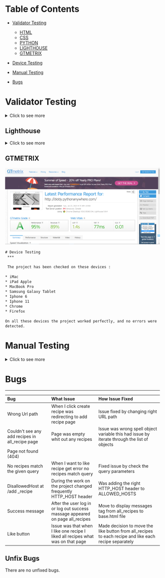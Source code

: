 # Table of Contents
 * [Validator Testing](#validator-testing)
   * [HTML](#html-validator)
   * [CSS](#css-validator)
   * [PYTHON](#python)
   * [LIGHTHOUSE](#lighthouse)
   * [GTMETRIX](#gtmetrix)
  
 * [Device Testing](#device-testing)
 * [Manual Testing](#manual-testing)
 * [Bugs](#bugs)

# Validator Testing
<details>
<summary>Click to see more</summary>

  ## HTML Validator

  * Home Page
    ![](./readmeDocumentation/screenshot/homePageValidator.png)
    * Add recipe page
    ![](./readmeDocumentation/screenshot/addRecipeValidator.png)
    * Recipe Library
    ![](./readmeDocumentation/screenshot/allRecipesPageValidator.png)
    * Each Recipe Page
    ![](./readmeDocumentation/screenshot/addRecipeValidator.png)
    * Update Recipe page
    ![](./readmeDocumentation/screenshot/updateRecipeValidator.png)
    * Log In
    ![](./readmeDocumentation/screenshot/logInValidator.png)
    * Log Out
    ![](./readmeDocumentation/screenshot/logOutValidator.png)
    * Register page
    ![](./readmeDocumentation/screenshot/registerValidator.png)

 ## CSS Validator

  * Css 
  ![](./readmeDocumentation/screenshot/cssValidator.png)

  ## Python

 Add_recipe folder 
 All available files have been checked
  * form.py
  ![](./readmeDocumentation/screenshot/formFile.png)
  * model.py
  ![](./readmeDocumentation/screenshot/modelfile.png)
  * url.py
  ![](./readmeDocumentation/screenshot/urlFile.png)

  project4 folder
   * url.py
   ![](./readmeDocumentation/screenshot/projectUrl.png)
  
  recipe folder
    * url.py
    ![](./readmeDocumentation/screenshot/recipeUrl.png)
    * view.py
    ![](./readmeDocumentation/screenshot/recipeView.png)
</details>

## Lighthouse

<details>
<summary>Click to see more</summary>

 * Home Page
     * Desktop
  ![Desktop](readmeDocumentation/pythonanywhere/web-lighthouse.png)
     * Mobile
  ![Mobile](readmeDocumentation/pythonanywhere/mobile-lighthouse.png)
 
 * Categories
    * Desktop
  ![Desktop](readmeDocumentation/pythonanywhere/category-lighthouse-web.png)
    * Mobile
  ![Mobile](readmeDocumentation/pythonanywhere/category-lighthouse-mobile.png)
   

  * About 
    * Desktop
 ![Desktop](readmeDocumentation/pythonanywhere/about-us-lighthouse-web.png)
     * Mobile
 ![Mobile](readmeDocumentation/pythonanywhere/about-us-lighthouse-mobile.png)


  * Contact Page 
     * Desktop
  ![Desktop](readmeDocumentation/pythonanywhere/conntact-lighthouse-web.png)
     * Mobile
  ![Mobile](readmeDocumentation/pythonanywhere/conntact-lighthouse-mobile.png)

  
  * Cart Page
 * Desktop
  ![Desktop](readmeDocumentation/pythonanywhere/cart-lighthouse-web.png)
    * Mobile
  ![Mobile](readmeDocumentation/pythonanywhere/cart-lighthouse-mobile.png)

  
  * Profile
  * Desktop
  ![Desktop](readmeDocumentation/pythonanywhere/profile-lighthouse-web.png)
    * Mobile
  ![Mobile](readmeDocumentation/pythonanywhere/profile-lighthouse-mobile.png)


   * Orders
 * Desktop
  ![Desktop](readmeDocumentation/pythonanywhere/order-lighthouse-web.png)
    * Mobile
  ![Mobile](readmeDocumentation/pythonanywhere/order-lighthouse-mobile.png)


   * Change Password Page
  * Desktop
  ![Desktop](readmeDocumentation/pythonanywhere/change-password-lighthouse-web.png)
    * Mobile
  ![Mobile](readmeDocumentation/pythonanywhere/change-password-lighthouse-mobile.png)


   * SignUp Page 
    * Desktop
  ![Desktop](readmeDocumentation/pythonanywhere/signup-lighthouse-web.png)
    * Mobile
  ![Mobile](readmeDocumentation/pythonanywhere/signup-lighthouse-mobile.png)


  * LogIn Page
 * Desktop
  ![Desktop](readmeDocumentation/pythonanywhere/login-lighthouse-web.png)
    * Mobile
  ![Mobile](readmeDocumentation/pythonanywhere/login-lighthouse-mobile.png)


  </details>

   ## GTMETRIX 
   ![](readmeDocumentation/pythonanywhere/gtmatrix.png)

  

    # Device Testing
     ***

     The project has been checked on these devices :
       
    * iMac 
    * iPad Apple
    * MacBook Pro
    * Samsung Galaxy Tablet
    * Iphone 6
    * Iphone 11
    * Chrome
    * Firefox
    
    On all these devices the project worked perfectly, and no errors were detected.

   # Manual Testing

<details>
<summary>Click to see more</summary>


| Feature       |           Test Performed    |             Result           |        
|:--------------|:--------------------------- |:---------------------------  |
|                        Navigation                                        |
| Logo          | Clicked on Logo to check or redirect to the home page| Pass |
| Home button   | Clicked on the Home button from different pages to check or redirect to the home page| Pass  | 
| Categories   | Clicked on the categories and was redirected to the categories section | Pass |
| Sign-Up     | When clicking on the Sign-Up link, brings the User to the registration page | Pass |
| Small screens |  Checked that on smaller devices changes to the burger menu | Pass |
| About US      | Clicked About US and was redirected to the page with brief info on the | Pass | 
| Log In        | Clicked on the log-in link that will bring the User to the login page  | Pass |
| Log Out       | Clicked on the log-out link that will bring the User to log out page | Pass |
|                                                         Footer                      |
| Small screens |       Checked that all media links are visible on small devices | Pass |                                |
| Media  Links  | Clicked on each media link opens a new page   | Pass |
| Footer is on all pages      | Check all pages how the footer looks   | Pass |
|                    Categories Page                     |
| Categories Page| For this test, I want to make sure that when you clicked the full menu of all categories.|Pass |
| View form on different sizes of devices | Check how will look categories form on tablets and phones, make sure all form fields are easy to see and use| Pass. |
| Save new recipe | Recipe was successfully saved with the image. and I filled out all the fields| Pass|
|                         About  Page                     |
| About Page| For this test, I want to make sure that when you clicked the About link.|Pass |
| View form on different sizes of devices | Check how will look categories form on tablets and phones, make sure all form fields are easy to see and use| Pass. |

|                         Contact  Page                     |
| Contact Page| For this test, I want to make sure that when you clicked the Contact link.|Pass |
| View form on different sizes of devices | Check how will look categories form on tablets and phones, make sure all form fields are easy to see and use| Pass. |

|                        Cart Page                     |
| Contact Page| For this test, I want to make sure that when you clicked the Contact link.|Pass |
| View form on different sizes of devices | Check how will look categories form on tablets and phones, make sure all form fields are easy to see and use| Pass. |

|                         Profile Page                     |
| Profile Page| For this test, I want to make sure that when you clicked the Profile link.|Pass |
| Add Address | For this test, I want to make sure that when you clicked on add address they are directed to another Page.|Pass |
| Delete Address| For this test, I want to make sure that when you an address it stays deleted.|Pass |
| Address form| For this test, I want to make sure that when the user has fill his address and all the neccessary area,the changes are able to save and update in the profile page.|Pass |
| View form on different sizes of devices | Check how will look categories form on tablets and phones, make sure all form fields are easy to see and use| Pass. |

|                         Orders                    |
| Orders Page| For this test, I want to make sure that when you clicked the Orders link.|Pass |
| View form on different sizes of devices | Check how will look Order form on tablets and phones, make sure all form fields are easy to see and use| Pass. |

|                         Change Password                     |
| Change Password Page| For this test, I want to make sure that when you clicked the Change Password link.|Pass |
| Changing the password | This check was to verify that after trying the current password and typing the new password twice the User can save this changes. |Pass |
| View form on different sizes of devices | Check how will look Change password form on tablets and phones, make sure all form fields are easy to see and use| Pass. |

</details>


# Bugs 
***

| Bug      |       What  Issue   |       How   Issue     Fixed      |        
|:--------------|:--------------------------- |:---------------------------  |
| Wrong Url path| When I click create recipe was redirecting to add recipe page | Issue fixed by changing right URL path |
| Couldn't see any add recipes in all_recipe page | Page was empty whit out any recipes | Issue was wrong spell object variable this had issue by iterate through the list of objects| 
| Page not found (404)
No recipes match the given query| When I want to like recipe get error no recipes match query | Fixed issue by check the query parameters|
| DisallowedHost at /add _recipe| During the work on the project changed frequently HTTP_HOST header | Was adding the right HTTP_HOST header to ALLOWED_HOSTS|
| Success message | After the user log in or log out success massage appeared on page all_recipes | Move to display messages tag from all_recipes to base.html file|
| Like button | Issue was that when I like one recipe I liked all recipes what was on that page | Made decision to move the like button from all_recipes to each recipe and like each recipe separately|

## Unfix Bugs 
There are no unfixed bugs.